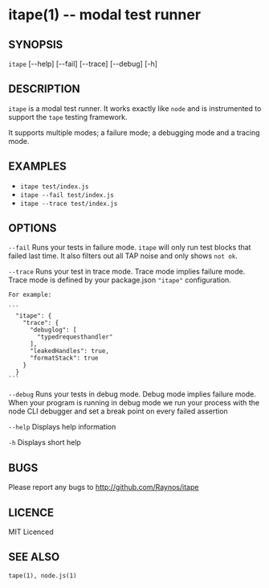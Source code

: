 # itape(1) -- modal test runner

## SYNOPSIS

`itape` [--help] [--fail] [--trace] [--debug]
      [-h] <file>

## DESCRIPTION

`itape` is a modal test runner. It works exactly like `node` and
is instrumented to support the `tape` testing framework.

It supports multiple modes; a failure mode; a debugging mode
and a tracing mode.

## EXAMPLES

 - `itape test/index.js`
 - `itape --fail test/index.js`
 - `itape --trace test/index.js`

## OPTIONS

`--fail`
    Runs your tests in failure mode. `itape` will only run test
    blocks that failed last time. It also filters out all TAP
    noise and only shows `not ok`.

`--trace`
    Runs your test in trace mode. Trace mode implies failure mode.
    Trace mode is defined by your package.json `"itape"` 
    configuration.

    For example:

    ```
      "itape": {
        "trace": {
          "debuglog": [
            "typedrequesthandler"
          ],
          "leakedHandles": true,
          "formatStack": true
        }
      }
    ```

`--debug`
    Runs your tests in debug mode. Debug mode implies failure mode.
    When your program is running in debug mode we run your process
    with the node CLI debugger and set a break point on every
    failed assertion

`--help`
    Displays help information

`-h`
    Displays short help

## BUGS

Please report any bugs to http://github.com/Raynos/itape

## LICENCE

MIT Licenced

## SEE ALSO

`tape(1), node.js(1)`
